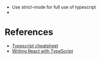 * Use strict-mode for full use of typescript
* 

# References
* [Typescript cheatsheet](https://github.com/typescript-cheatsheets/react-typescript-cheatsheet)
* [Writing React with TypeScript](https://dev.to/skurfuerst/writing-react-with-typescript-o5j)